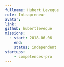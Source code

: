 ```yaml
---
fullname: Hubert Leveque
role: Intrapreneur
avatar:
link:
github: hubertleveque
missions:
  - start: 2018-06-06
    end:
    status: independent
startups:
    - competences-pro
---
```


